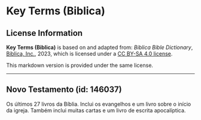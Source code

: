 # Key Terms (Biblica)

## License Information

**Key Terms (Biblica)** is based on and adapted from: _Biblica Bible Dictionary_, [Biblica, Inc.](https://www.biblica.com/), 2023, which is licensed under a [CC BY-SA 4.0 license](https://creativecommons.org/licenses/by-sa/4.0/legalcode.en).

This markdown version is provided under the same license.



--------------------------------

## Novo Testamento (id: 146037)

Os últimos 27 livros da Bíblia. Inclui os evangelhos e um livro sobre o início da igreja. Também inclui muitas cartas e um livro de escrita apocalíptica.


